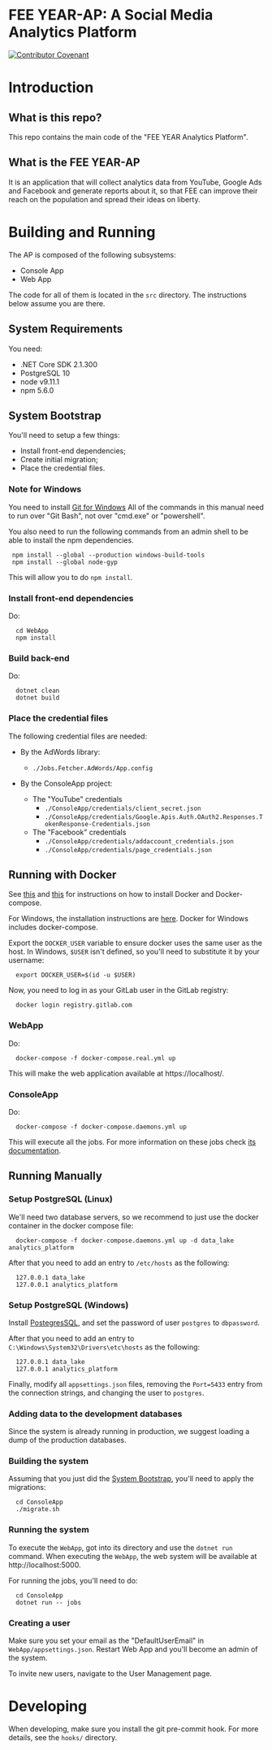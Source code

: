 # FEE YEAR-AP: A Social Media Analytics Platform

[![Contributor Covenant](https://img.shields.io/badge/Contributor%20Covenant-v2.0%20adopted-ff69b4.svg)](code_of_conduct.md)

# Introduction

## What is this repo?

This repo contains the main code of the "FEE YEAR Analytics Platform".

## What is the FEE YEAR-AP

It is an application that will collect analytics data from YouTube, Google Ads
and Facebook and generate reports about it, so that FEE can improve their
reach on the population and spread their ideas on liberty.

# Building and Running

The AP is composed of the following subsystems:
  - Console App
  - Web App

The code for all of them is located in the ```src``` directory. The instructions
below assume you are there.

## System Requirements

You need:
  - .NET Core SDK 2.1.300
  - PostgreSQL 10
  - node v9.11.1
  - npm 5.6.0

## System Bootstrap

You'll need to setup a few things:
  - Install front-end dependencies;
  - Create initial migration;
  - Place the credential files.

### Note for Windows

   You need to install [Git for Windows](https://git-scm.com/download/win) All of the commands in this
   manual need to run over "Git Bash", not over "cmd.exe" or "powershell".

   You also need to run the following commands from an admin shell to be able
   to install the npm dependencies.

   ```shell
    npm install --global --production windows-build-tools
    npm install --global node-gyp
   ```

   This will allow you to do ```npm install```.

### Install front-end dependencies

Do:
```shell
  cd WebApp
  npm install
```

### Build back-end

Do:
```shell
  dotnet clean
  dotnet build
```

### Place the credential files

The following credential files are needed:
  - By the AdWords library:
    - ```./Jobs.Fetcher.AdWords/App.config```

  - By the ConsoleApp project:
    - The "YouTube" credentials
      - ```./ConsoleApp/credentials/client_secret.json```
      - ```./ConsoleApp/credentials/Google.Apis.Auth.OAuth2.Responses.TokenResponse-Credentials.json```
    - The "Facebook" credentials
      - ```./ConsoleApp/credentials/addaccount_credentials.json```
      - ```./ConsoleApp/credentials/page_credentials.json```

## Running with Docker

   See [this](https://docs.docker.com/install/linux/docker-ce/ubuntu/) and [this](https://github.com/docker/compose/releases) for instructions on how to install Docker and
   Docker-compose.

   For Windows, the installation instructions are [here](https://docs.docker.com/docker-for-windows/install/). Docker for Windows includes docker-compose.

   Export the ```DOCKER_USER``` variable to ensure docker uses the same
   user as the host. In Windows, ```$USER``` isn't defined, so you'll need
   to substitute it by your username:
   ```shell
     export DOCKER_USER=$(id -u $USER)
   ```

   Now, you need to log in as your GitLab user in the GitLab registry:
   ```shell
     docker login registry.gitlab.com
   ```

### WebApp

  Do:
  ```shell
    docker-compose -f docker-compose.real.yml up
  ```

   This will make the web application available at https://localhost/.

### ConsoleApp

  Do:
  ```shell
    docker-compose -f docker-compose.daemons.yml up
  ```

   This will execute all the jobs. For more information on these jobs check
   [its documentation](./src/README.org#jobs).

## Running Manually

### Setup PostgreSQL (Linux)

  We'll need two database servers, so we recommend to just use the
  docker container in the docker compose file:

  ```shell
    docker-compose -f docker-compose.daemons.yml up -d data_lake analytics_platform
  ```

  After that you need to add an entry to ```/etc/hosts``` as the
  following:

  ```
    127.0.0.1 data_lake
    127.0.0.1 analytics_platform
  ```

### Setup PostgreSQL (Windows)

  Install [PostegresSQL](https://www.postgresql.org/download/windows/), and set the password of user ```postgres``` to ```dbpassword```.

  After that you need to add an entry to
  ```C:\Windows\System32\Drivers\etc\hosts``` as the following:
  ```
    127.0.0.1 data_lake
    127.0.0.1 analytics_platform
  ```

  Finally, modify all ```appsettings.json``` files, removing the ```Port=5433```
  entry from the connection strings, and changing the user to ```postgres```.

### Adding data to the development databases

  Since the system is already running in production, we suggest loading
  a dump of the production databases.

### Building the system

  Assuming that you just did the [System Bootstrap](#system-bootstrap),
  you'll need to apply the migrations:
  ```shell
    cd ConsoleApp
    ./migrate.sh
  ```

### Running the system
  
  To execute the ```WebApp```, got into its directory and use the ```dotnet run```
  command.  When executing the ```WebApp```, the web system will be available
  at http://localhost:5000.

  For running the jobs, you'll need to do:
  ```shell
    cd ConsoleApp
    dotnet run -- jobs
  ```

### Creating a user

  Make sure you set your email as the "DefaultUserEmail" in
  ```WebApp/appsettings.json```. Restart Web App and you'll become
  an admin of the system.

  To invite new users, navigate to the User Management page.

# Developing

When developing, make sure you install the git pre-commit hook. For more
details, see the ```hooks/``` directory.

